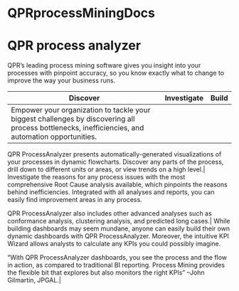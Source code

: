# QPRprocessMiningDocs


# QPR process analyzer 

QPR’s leading process mining software gives you insight into your processes with pinpoint accuracy, so you know exactly what to change to improve the way your business runs.

| Discover | Investigate | Build |
|--|--|--|
|Empower your organization to tackle your biggest challenges by discovering all process bottlenecks, inefficiencies, and automation opportunities. 

QPR ProcessAnalyzer presents automatically-generated visualizations of your processes in dynamic flowcharts. Discover any parts of the process, drill down to different units or areas, or view trends on a high level.| Investigate the reasons for any process issues with the most comprehensive Root Cause analysis available, which pinpoints the reasons behind inefficiencies. Integrated with all analyses and reports, you can easily find improvement areas in any process.

QPR ProcessAnalyzer also includes other advanced analyses such as conformance analysis, clustering analysis, and predicted long cases.| While building dashboards may seem mundane, anyone can easily build their own dynamic dashboards with QPR ProcessAnalyzer. Moreover, the intuitive KPI Wizard allows analysts to calculate any KPIs you could possibly imagine.

“With QPR ProcessAnalyzer dashboards, you see the process and the flow in action, as compared to traditional BI reporting. Process Mining provides the flexible bit that explores but also monitors the right KPIs” –John Gilmartin, JPGAL.|

